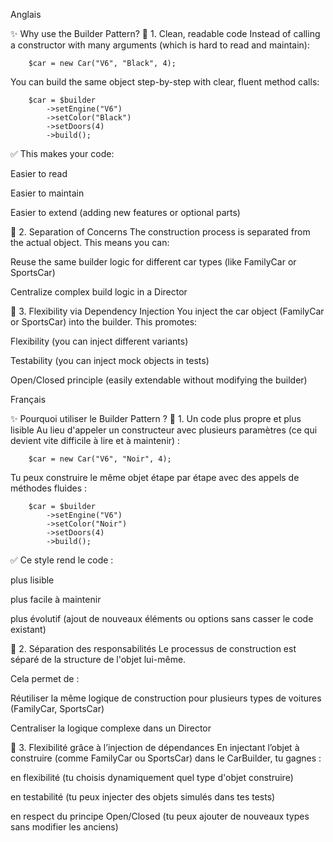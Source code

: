 Anglais

✨ Why use the Builder Pattern?
🧼 1. Clean, readable code
Instead of calling a constructor with many arguments (which is hard to read and maintain):

        $car = new Car("V6", "Black", 4);

You can build the same object step-by-step with clear, fluent method calls:

        $car = $builder
            ->setEngine("V6")
            ->setColor("Black")
            ->setDoors(4)
            ->build();
✅ This makes your code:

Easier to read

Easier to maintain

Easier to extend (adding new features or optional parts)

🧩 2. Separation of Concerns
The construction process is separated from the actual object. This means you can:

Reuse the same builder logic for different car types (like FamilyCar or SportsCar)

Centralize complex build logic in a Director

🔁 3. Flexibility via Dependency Injection
You inject the car object (FamilyCar or SportsCar) into the builder. This promotes:

Flexibility (you can inject different variants)

Testability (you can inject mock objects in tests)

Open/Closed principle (easily extendable without modifying the builder)



Français



✨ Pourquoi utiliser le Builder Pattern ?
🧼 1. Un code plus propre et plus lisible
Au lieu d'appeler un constructeur avec plusieurs paramètres (ce qui devient vite difficile à lire et à maintenir) :

        $car = new Car("V6", "Noir", 4);

Tu peux construire le même objet étape par étape avec des appels de méthodes fluides :

        $car = $builder
            ->setEngine("V6")
            ->setColor("Noir")
            ->setDoors(4)
            ->build();

✅ Ce style rend le code :

plus lisible

plus facile à maintenir

plus évolutif (ajout de nouveaux éléments ou options sans casser le code existant)

🧩 2. Séparation des responsabilités
Le processus de construction est séparé de la structure de l'objet lui-même.

Cela permet de :

Réutiliser la même logique de construction pour plusieurs types de voitures (FamilyCar, SportsCar)

Centraliser la logique complexe dans un Director

🔁 3. Flexibilité grâce à l’injection de dépendances
En injectant l’objet à construire (comme FamilyCar ou SportsCar) dans le CarBuilder, tu gagnes :

en flexibilité (tu choisis dynamiquement quel type d'objet construire)

en testabilité (tu peux injecter des objets simulés dans tes tests)

en respect du principe Open/Closed (tu peux ajouter de nouveaux types sans modifier les anciens)
